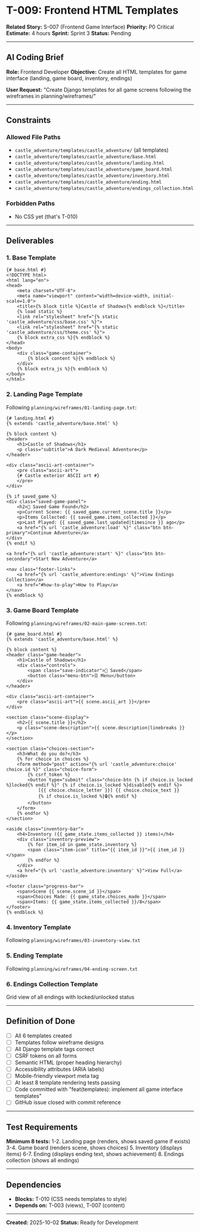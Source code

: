 # T-009: Frontend HTML Templates

**Related Story:** S-007 (Frontend Game Interface)
**Priority:** P0 Critical
**Estimate:** 4 hours
**Sprint:** Sprint 3
**Status:** Pending

---

## AI Coding Brief

**Role:** Frontend Developer
**Objective:** Create all HTML templates for game interface (landing, game board, inventory, endings)

**User Request:** "Create Django templates for all game screens following the wireframes in planning/wireframes/"

---

## Constraints

### Allowed File Paths
- `castle_adventure/templates/castle_adventure/` (all templates)
- `castle_adventure/templates/castle_adventure/base.html`
- `castle_adventure/templates/castle_adventure/landing.html`
- `castle_adventure/templates/castle_adventure/game_board.html`
- `castle_adventure/templates/castle_adventure/inventory.html`
- `castle_adventure/templates/castle_adventure/ending.html`
- `castle_adventure/templates/castle_adventure/endings_collection.html`

### Forbidden Paths
- No CSS yet (that's T-010)

---

## Deliverables

### 1. Base Template
```django
{# base.html #}
<!DOCTYPE html>
<html lang="en">
<head>
    <meta charset="UTF-8">
    <meta name="viewport" content="width=device-width, initial-scale=1.0">
    <title>{% block title %}Castle of Shadows{% endblock %}</title>
    {% load static %}
    <link rel="stylesheet" href="{% static 'castle_adventure/css/base.css' %}">
    <link rel="stylesheet" href="{% static 'castle_adventure/css/theme.css' %}">
    {% block extra_css %}{% endblock %}
</head>
<body>
    <div class="game-container">
        {% block content %}{% endblock %}
    </div>
    {% block extra_js %}{% endblock %}
</body>
</html>
```

### 2. Landing Page Template
Following `planning/wireframes/01-landing-page.txt`:
```django
{# landing.html #}
{% extends 'castle_adventure/base.html' %}

{% block content %}
<header>
    <h1>Castle of Shadows</h1>
    <p class="subtitle">A Dark Medieval Adventure</p>
</header>

<div class="ascii-art-container">
    <pre class="ascii-art">
    {# Castle exterior ASCII art #}
    </pre>
</div>

{% if saved_game %}
<div class="saved-game-panel">
    <h2>💾 Saved Game Found</h2>
    <p>Current Scene: {{ saved_game.current_scene.title }}</p>
    <p>Items Collected: {{ saved_game.items_collected }}</p>
    <p>Last Played: {{ saved_game.last_updated|timesince }} ago</p>
    <a href="{% url 'castle_adventure:load' %}" class="btn btn-primary">Continue Adventure</a>
</div>
{% endif %}

<a href="{% url 'castle_adventure:start' %}" class="btn btn-secondary">Start New Adventure</a>

<nav class="footer-links">
    <a href="{% url 'castle_adventure:endings' %}">View Endings Collection</a>
    <a href="#how-to-play">How to Play</a>
</nav>
{% endblock %}
```

### 3. Game Board Template
Following `planning/wireframes/02-main-game-screen.txt`:
```django
{# game_board.html #}
{% extends 'castle_adventure/base.html' %}

{% block content %}
<header class="game-header">
    <h1>Castle of Shadows</h1>
    <div class="controls">
        <span class="save-indicator">💾 Saved</span>
        <button class="menu-btn">☰ Menu</button>
    </div>
</header>

<div class="ascii-art-container">
    <pre class="ascii-art">{{ scene.ascii_art }}</pre>
</div>

<section class="scene-display">
    <h2>{{ scene.title }}</h2>
    <p class="scene-description">{{ scene.description|linebreaks }}</p>
</section>

<section class="choices-section">
    <h3>What do you do?</h3>
    {% for choice in choices %}
    <form method="post" action="{% url 'castle_adventure:choice' choice.id %}" class="choice-form">
        {% csrf_token %}
        <button type="submit" class="choice-btn {% if choice.is_locked %}locked{% endif %}" {% if choice.is_locked %}disabled{% endif %}>
            [{{ choice.choice_letter }}] {{ choice.choice_text }}
            {% if choice.is_locked %}🔒{% endif %}
        </button>
    </form>
    {% endfor %}
</section>

<aside class="inventory-bar">
    <h4>Inventory ({{ game_state.items_collected }} items)</h4>
    <div class="inventory-preview">
        {% for item_id in game_state.inventory %}
        <span class="item-icon" title="{{ item_id }}">{{ item_id }}</span>
        {% endfor %}
    </div>
    <a href="{% url 'castle_adventure:inventory' %}">View Full</a>
</aside>

<footer class="progress-bar">
    <span>Scene {{ scene.scene_id }}</span>
    <span>Choices Made: {{ game_state.choices_made }}</span>
    <span>Items: {{ game_state.items_collected }}/8</span>
</footer>
{% endblock %}
```

### 4. Inventory Template
Following `planning/wireframes/03-inventory-view.txt`

### 5. Ending Template
Following `planning/wireframes/04-ending-screen.txt`

### 6. Endings Collection Template
Grid view of all endings with locked/unlocked status

---

## Definition of Done

- [ ] All 6 templates created
- [ ] Templates follow wireframe designs
- [ ] All Django template tags correct
- [ ] CSRF tokens on all forms
- [ ] Semantic HTML (proper heading hierarchy)
- [ ] Accessibility attributes (ARIA labels)
- [ ] Mobile-friendly viewport meta tag
- [ ] At least 8 template rendering tests passing
- [ ] Code committed with "feat(templates): implement all game interface templates"
- [ ] GitHub issue closed with commit reference

---

## Test Requirements

**Minimum 8 tests:**
1-2. Landing page (renders, shows saved game if exists)
3-4. Game board (renders scene, shows choices)
5. Inventory (displays items)
6-7. Ending (displays ending text, shows achievement)
8. Endings collection (shows all endings)

---

## Dependencies

- **Blocks:** T-010 (CSS needs templates to style)
- **Depends on:** T-003 (views), T-007 (content)

---

**Created:** 2025-10-02
**Status:** Ready for Development
